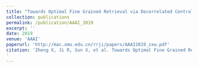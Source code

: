 ```yaml
---
title: "Towards Optimal Fine Grained Retrieval via Decorrelated Centralized Loss with Normalize-Scale layer"
collection: publications
permalink: /publication/AAAI_2019
excerpt: ''
date: 2019
venue: 'AAAI'
paperurl: 'http://mac.xmu.edu.cn/rrji/papers/AAAI2019_zxw.pdf'
citation: 'Zheng X, Ji R, Sun X, et al. Towards Optimal Fine Grained Retrieval via Decorrelated Centralized Loss with Normalize-Scale layer[J]. 2019.
'
---
```

